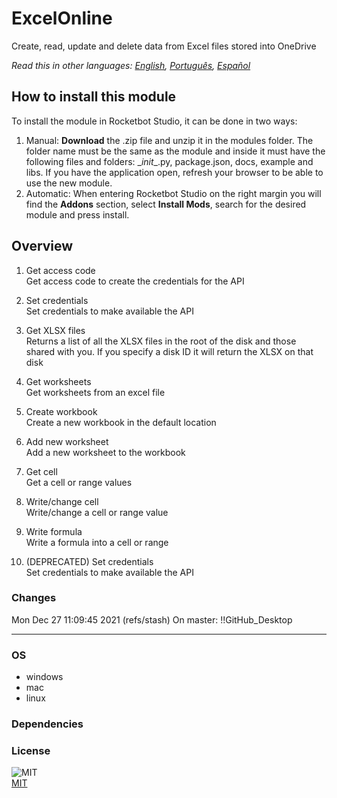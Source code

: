 



# ExcelOnline
  
Create, read, update and delete data from Excel files stored into OneDrive  

*Read this in other languages: [English](README.md), [Português](README.pr.md), [Español](README.es.md)*

## How to install this module
  
To install the module in Rocketbot Studio, it can be done in two ways:
1. Manual: __Download__ the .zip file and unzip it in the modules folder. The folder name must be the same as the module and inside it must have the following files and folders: \__init__.py, package.json, docs, example and libs. If you have the application open, refresh your browser to be able to use the new module.
2. Automatic: When entering Rocketbot Studio on the right margin you will find the **Addons** section, select **Install Mods**, search for the desired module and press install.  


## Overview


1. Get access code  
Get access code to create the credentials for the API

2. Set credentials  
Set credentials to make available the API

3. Get XLSX files  
Returns a list of all the XLSX files in the root of the disk and those shared with you. If you specify a disk ID it will return the XLSX on that disk 

4. Get worksheets  
Get worksheets from an excel file

5. Create workbook  
Create a new workbook in the default location

6. Add new worksheet  
Add a new worksheet to the workbook

7. Get cell  
Get a cell or range values

8. Write/change cell  
Write/change a cell or range value

9. Write formula  
Write a formula into a cell or range

10. (DEPRECATED) Set credentials  
Set credentials to make available the API  



### Changes
Mon Dec 27 11:09:45 2021  (refs/stash) On master: !!GitHub_Desktop<master>

----
### OS

- windows
- mac
- linux

### Dependencies

### License
  
![MIT](https://camo.githubusercontent.com/107590fac8cbd65071396bb4d04040f76cde5bde/687474703a2f2f696d672e736869656c64732e696f2f3a6c6963656e73652d6d69742d626c75652e7376673f7374796c653d666c61742d737175617265)  
[MIT](http://opensource.org/licenses/mit-license.ph)